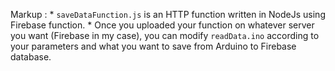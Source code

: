 Markup : * `saveDataFunction.js` is an HTTP function written in NodeJs using Firebase function.
          * Once you uploaded your function on whatever server you want (Firebase in my case), you can modify `readData.ino` according to your parameters and what you want to save from Arduino to Firebase database.


